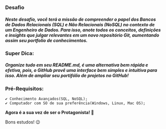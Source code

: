 ### Desafio
##### Neste desafio, você terá a missão de compreender o papel dos Bancos de Dados Relacionais (SQL) e Não Relacionais (NoSQL) no contexto de um Engenheiro de Dados. Para isso, anote todos os conceitos, definições e insights que julgar relevantes em um novo repositório Git, aumentando assim seu portfolio de conhecimentos.

### Super Dica: 
##### Organize tudo em seu README.md, é uma alternativa bem rápida e efetiva, pois, o GitHub provê uma interface bem simples e intuitiva para isso. Além de ampliar seu portifólio de projetos no GitHub!

### Pré-Requisitos: 
    ✔️ Conhecimento Avançados(SQL, NoSQL);
    ✔️ Computador com SO de sua preferência(Windows, Linux, Mac OS);
    
**Agora é a sua vez de ser o Protagonista! 🤩**

Bons estudos! 😉
